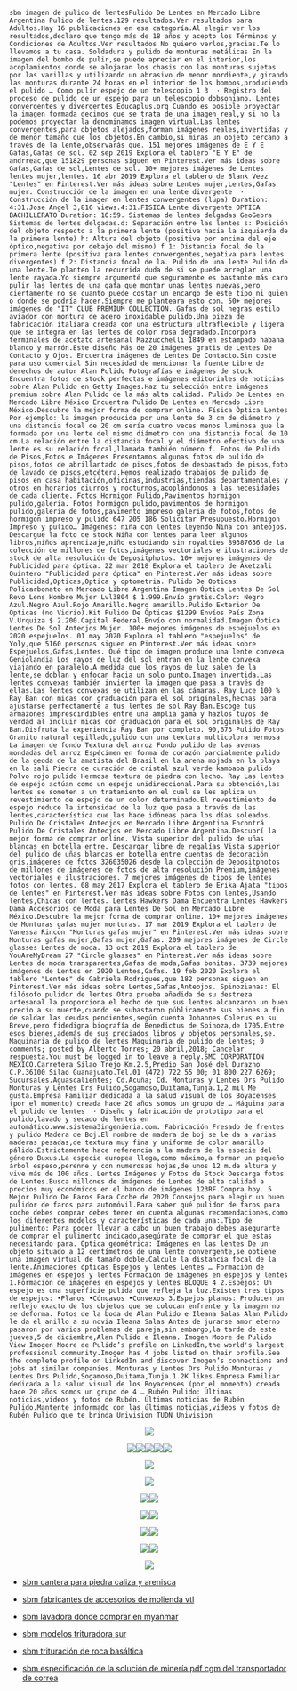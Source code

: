 
```
sbm imagen de pulido de lentesPulido De Lentes en Mercado Libre Argentina Pulido de lentes.129 resultados.Ver resultados para Adultos.Hay 16 publicaciones en esa categoría.Al elegir ver los resultados,declaro que tengo más de 18 años y acepto los Términos y Condiciones de Adultos.Ver resultados No quiero verlos,gracias.Te lo llevamos a tu casa. Soldadura y pulido de monturas metálicas En la imagen del bombo de pulir,se puede apreciar en el interior,los acoplamientos donde se alojaran los chasis con las monturas sujetas por las varillas y utilizando un abrasivo de menor mordiente,y girando las monturas durante 24 horas en el interior de los bombos,produciendo el pulido … Como pulir espejo de un telescopio 1 3  · Registro del proceso de pulido de un espejo para un telescopio dobsoniano. Lentes convergentes y divergentes Educaplus.org Cuando es posible proyectar la imagen formada decimos que se trata de una imagen real,y si no la podemos proyectar la denominamos imagen virtual.Las lentes convergentes,para objetos alejados,forman imágenes reales,invertidas y de menor tamaño que los objetos.En cambio,si miras un objeto cercano a través de la lente,observarás que. 151 mejores imágenes de E Y E Gafas,Gafas de sol. 02 sep 2019 Explora el tablero "E Y E" de andrreac,que 151829 personas siguen en Pinterest.Ver más ideas sobre Gafas,Gafas de sol,Lentes de sol. 10+ mejores imágenes de Lentes lentes mujer,lentes. 16 abr 2019 Explora el tablero de Blank Veez "Lentes" en Pinterest.Ver más ideas sobre Lentes mujer,Lentes,Gafas mujer. Construcción de la imagen en una lente divergente  · Construcción de la imagen en lentes convergentes (lupa) Duration: 4:31.Jose Angel 3,816 views.4:31.FISICA Lente divergente OPTICA BACHILLERATO Duration: 10:59. Sistemas de lentes delgadas GeoGebra Sistemas de lentes delgadas.d: Separación entre las lentes s: Posición del objeto respecto a la primera lente (positiva hacia la izquierda de la primera lente) h: Altura del objeto (positiva por encima del eje óptico,negativa por debajo del mismo) f 1: Distancia focal de la primera lente (positiva para lentes convergentes,negativa para lentes divergentes) f 2: Distancia focal de la. Pulido de una lente Pulido de una lente.Te planteo la recurrida duda de si se puede arreglar una lente rayada.Yo siempre argumenté que seguramente es bastante más caro pulir las lentes de una gafa que montar unas lentes nuevas,pero ciertamente no se cuanto puede costar un encargo de este tipo ni quien o donde se podría hacer.Siempre me planteara esto con. 50+ mejores imágenes de "IT" CLUB PREMIUM COLLECTION. Gafas de sol negras estilo aviador con montura de acero inoxidable pulido.Una pieza de fabricación italiana creada con una estructura ultraflexible y ligera que se integra en las lentes de color rosa degradado.Incorpora terminales de acetato artesanal Mazzucchelli 1849 en estampado habana blanco y marrón.Este diseño Más de 20 imágenes gratis de Lentes De Contacto y Ojos. Encuentra imágenes de Lentes De Contacto.Sin coste para uso comercial Sin necesidad de mencionar la fuente Libre de derechos de autor Alan Pulido Fotografías e imágenes de stock Encuentra fotos de stock perfectas e imágenes editoriales de noticias sobre Alan Pulido en Getty Images.Haz tu selección entre imágenes premium sobre Alan Pulido de la más alta calidad. Pulido De Lentes en Mercado Libre México Encuentra Pulido De Lentes en Mercado Libre México.Descubre la mejor forma de comprar online. Física Óptica Lentes Por ejemplo: la imagen producida por una lente de 3 cm de diámetro y una distancia focal de 20 cm sería cuatro veces menos luminosa que la formada por una lente del mismo diámetro con una distancia focal de 10 cm.La relación entre la distancia focal y el diámetro efectivo de una lente es su relación focal,llamada también número f. Fotos de Pulido de Pisos,Fotos e Imágenes Presentamos algunas fotos de pulido de pisos,fotos de abrillantado de pisos,fotos de desbastado de pisos,foto de lavado de pisos,etcétera.Hemos realizado trabajos de pulido de pisos en casa habitación,oficinas,industrias,tiendas departamentales y otros en horarios diurnos y nocturnos,acoplándonos a las necesidades de cada cliente. Fotos Hormigon Pulido,Pavimentos hormigon pulido,galeria. Fotos hormigon pulido,pavimentos de hormigon pulido,galeria de fotos,pavimento impreso galeria de fotos,fotos de hormigon impreso y pulido 647 205 186 Solicitar Presupuesto.Hormigon Impreso y pulido… Imágenes: niña con lentes leyendo Niña con anteojos. Descargue la foto de stock Niña con lentes para leer algunos libros,niños aprendizaje,niño estudiando sin royalties 89387636 de la colección de millones de fotos,imágenes vectoriales e ilustraciones de stock de alta resolución de Depositphotos. 10+ mejores imágenes de Publicidad para óptica. 22 mar 2018 Explora el tablero de Aketzali Quintero "Publicidad para óptica" en Pinterest.Ver más ideas sobre Publicidad,Opticas,Optica y optometria. Pulido De Opticas Policarbonato en Mercado Libre Argentina Imagen Óptica Lentes De Sol Revo Lens Hombre Mujer Lvl3804 $ 1.999.Envío gratis.Color: Negro Azul.Negro Azul.Rojo Amarillo.Negro amarillo.Pulido Exterior De Opticas (no Vidrio).Kit Pulido De Ópticas $1299 Envíos País Zona V.Urquiza $ 2.200.Capital Federal.Envío con normalidad.Imagen Óptica Lentes De Sol Anteojos Mujer. 100+ mejores imágenes de espejuelos en 2020 espejuelos. 01 may 2020 Explora el tablero "espejuelos" de Yoly,que 5160 personas siguen en Pinterest.Ver más ideas sobre Espejuelos,Gafas,Lentes. Qué tipo de imagen produce una lente convexa Geniolandia Los rayos de luz del sol entran en la lente convexa viajando en paralelo.A medida que los rayos de luz salen de la lente,se doblan y enfocan hacia un solo punto.Imagen invertida.Las lentes convexas también invierten la imagen que pasa a través de ellas.Las lentes convexas se utilizan en las cámaras. Ray Luce 100 % Ray Ban con micas con graduación para el sol originales,hechas para ajustarse perfectamente a tus lentes de sol Ray Ban.Escoge tus armazones imprescindibles entre una amplia gama y hazlos tuyos de verdad al incluir micas con graduación para el sol originales de Ray Ban.Disfruta la experiencia Ray Ban por completo. 90,673 Pulido Fotos Granito natural cepillado,pulido con una textura multicolora hermosa La imagen de fondo Textura del arroz Fondo pulido de las avenas mondadas del arroz Espécimen en forma de corazón parcialmente pulido de la geoda de la amatista del Brasil en la arena mojada en la playa en la sali Piedra de curación de cristal azul verde kambaba pulido Polvo rojo pulido Hermosa textura de piedra con lecho. Ray Las lentes de espejo actúan como un espejo unidireccional.Para su obtención,las lentes se someten a un tratamiento en el cual se les aplica un revestimiento de espejo de un color determinado.El revestimiento de espejo reduce la intensidad de la luz que pasa a través de las lentes,característica que las hace idóneas para los días soleados. Pulido De Cristales Anteojos en Mercado Libre Argentina Encontrá Pulido De Cristales Anteojos en Mercado Libre Argentina.Descubrí la mejor forma de comprar online. Vista superior del pulido de uñas blancas en botella entre. Descargar libre de regalías Vista superior del pulido de uñas blancas en botella entre cuentas de decoración gris.imágenes de fotos 326035026 desde la colección de Depositphotos de millones de imágenes de fotos de alta resolución Premium,imágenes vectoriales e ilustraciones. 7 mejores imágenes de tipos de lentes fotos con lentes. 08 may 2017 Explora el tablero de Erika Ajata "tipos de lentes" en Pinterest.Ver más ideas sobre Fotos con lentes,Usando lentes,Chicas con lentes. Lentes Hawkers Dama Encuentra Lentes Hawkers Dama Accesorios de Moda para Lentes De Sol en Mercado Libre México.Descubre la mejor forma de comprar online. 10+ mejores imágenes de Monturas gafas mujer monturas. 17 mar 2019 Explora el tablero de Vanessa Rincon "Monturas gafas mujer" en Pinterest.Ver más ideas sobre Monturas gafas mujer,Gafas mujer,Gafas. 209 mejores imágenes de Circle glasses Lentes de moda. 13 oct 2019 Explora el tablero de YouAreMyDream 27 "Circle glasses" en Pinterest.Ver más ideas sobre Lentes de moda transparentes,Gafas de moda,Gafas bonitas. 3739 mejores imágenes de Lentes en 2020 Lentes,Gafas. 19 feb 2020 Explora el tablero "Lentes" de Gabriela Rodrigues,que 182 personas siguen en Pinterest.Ver más ideas sobre Lentes,Gafas,Anteojos. Spinozianas: El filósofo pulidor de lentes Otra prueba añadida de su destreza artesanal la proporciona el hecho de que sus lentes alcanzaron un buen precio a su muerte,cuando se subastaron públicamente sus bienes a fin de saldar las deudas pendientes,según cuenta Johannes Colerus en su Breve,pero fidedigna biografía de Benedictus de Spinoza,de 1705.Entre esos bienes,además de sus preciados libros y objetos personales,se. Maquinaria de pulido de lentes Maquinaria de pulido de lentes; 0 comments; posted by Alberto Torres; 20 abril,2018; Cancelar respuesta.You must be logged in to leave a reply.SMC CORPORATION MÉXICO.Carretera Silao Trejo Km.2.5,Predio San José del Durazno C.P.36100 Silao Guanajuato.Tel.01 (472) 722 55 00; 01 800 227 6269; Sucursales.Aguascalientes; Cd.Acuña; Cd. Monturas y Lentes Drs Pulido Monturas y Lentes Drs Pulido,Sogamoso,Duitama,Tunja.1,2 mil Me gusta.Empresa Familiar dedicada a la salud visual de los Boyacenses (por el momento) creada hace 20 años somos un grupo de … Máquina para el pulido de lentes  · Diseño y fabricación de prototipo para el pulido,lavado y secado de lentes en automático.www.sistema3ingenieria.com. Fabricación Fresado de frentes y pulido Madera de Boj.El nombre de madera de boj se le da a varias maderas pesadas,de textura muy fina y uniforme de color amarillo pálido.Estrictamente hace referencia a la madera de la especie del género Buxus.La especie europea llega,como máximo,a formar un pequeño árbol espeso,perenne y con numerosas hojas,de unos 12 m.de altura y vive más de 100 años. Lentes Imágenes y Fotos de Stock Descarga fotos de Lentes.Busca millones de imágenes de Lentes de alta calidad a precios muy económicos en el banco de imágenes 123RF.Compra hoy. 5 Mejor Pulido De Faros Para Coche de 2020 Consejos para elegir un buen pulidor de faros para automóvil.Para saber qué pulidor de faros para coche debes comprar debes tener en cuenta algunas recomendaciones,como los diferentes modelos y características de cada una:.Tipo de pulimento: Para poder llevar a cabo un buen trabajo debes asegurarte de comprar el pulimento indicado,asegúrate de comprar el que estas necesitando para. Optica geométrica: Imágenes en las lentes De un objeto situado a 12 centímetros de una lente convergente,se obtiene una imagen virtual de tamaño doble.Calcule la distancia focal de la lente.Animaciones ópticas Espejos y lentes Lentes … Formación de imágenes en espejos y lentes Formación de imágenes en espejos y lentes 1.Formación de imágenes en espejos y lentes BLOQUE 4 2.Espejos: Un espejo es una superficie pulida que refleja la luz.Existen tres tipos de espejos: •Planos •Cóncavos •Convexos 3.Espejos planos: Producen un reflejo exacto de los objetos que se colocan enfrente y la imagen no se deforma. Fotos de la boda de Alan Pulido e Ileana Salas Alan Pulido le da el anillo a su novia Ileana Salas Antes de jurarse amor eterno pasaron por varios problemas de pareja,sin embargo,la tarde de este jueves,5 de diciembre,Alan Pulido e Ileana. Imogen Moore de Pulido View Imogen Moore de Pulido’s profile on LinkedIn,the world's largest professional community.Imogen has 4 jobs listed on their profile.See the complete profile on LinkedIn and discover Imogen’s connections and jobs at similar companies. Monturas y Lentes Drs Pulido Monturas y Lentes Drs Pulido,Sogamoso,Duitama,Tunja.1.2K likes.Empresa Familiar dedicada a la salud visual de los Boyacenses (por el momento) creada hace 20 años somos un grupo de 4 … Rubén Pulido: Últimas noticias,videos y fotos de Rubén. Últimas noticias de Rubén Pulido.Mantente informado con las últimas noticias,videos y fotos de Rubén Pulido que te brinda Univision TUDN Univision 
```

<div align="center">

<a href="https://es-crusher.shibang-china.com/github&k=sbm+imagen+de+pulido+de+lentes"><img src="https://static.shibang-china.com/es/crusher/logo.jpg"></a>

<a href="https://es-crusher.shibang-china.com/github&k=sbm+imagen+de+pulido+de+lentes"><img src="https://static.shibang-china.com/es/crusher/index.jpg"></a><a href="https://es-crusher.shibang-china.com/material.htmlgithub&k=sbm+imagen+de+pulido+de+lentes"><img src="https://static.shibang-china.com/es/crusher/material.jpg"></a><a href="https://es-crusher.shibang-china.com/application.htmlgithub&k=sbm+imagen+de+pulido+de+lentes"><img src="https://static.shibang-china.com/es/crusher/application.jpg"></a><a href="https://es-crusher.shibang-china.com/aboutus.htmlgithub&k=sbm+imagen+de+pulido+de+lentes"><img src="https://static.shibang-china.com/es/crusher/aboutus.jpg"></a><a href="https://es-crusher.shibang-china.com/contact.htmlgithub&k=sbm+imagen+de+pulido+de+lentes"><img src="https://static.shibang-china.com/es/crusher/contact.jpg"></a>

<a href="https://es-crusher.shibang-china.com/github&k=sbm+imagen+de+pulido+de+lentes"><img src="https://static.shibang-china.com/es/crusher/banner.jpg"></a>

<a href="https://swt.shibang-china.com/github&k=sbm+imagen+de+pulido+de+lentes"><img src="https://static.shibang-china.com/es/crusher/text.jpg"></a>

<a href="https://swt.shibang-china.com/github&k=sbm+imagen+de+pulido+de+lentes"><img src="https://static.shibang-china.com/es/crusher/chat.jpg"></a><a href="https://es-crusher.shibang-china.com/contact.htmlgithub&k=sbm+imagen+de+pulido+de+lentes"><img src="https://static.shibang-china.com/es/crusher/message.jpg"></a>

<a href="https://es-crusher.shibang-china.com/products/pe.htmlgithub&k=sbm+imagen+de+pulido+de+lentes"><img src="https://static.shibang-china.com/es/crusher/pe.jpg"></a><a href="https://es-crusher.shibang-china.com/products/pf.htmlgithub&k=sbm+imagen+de+pulido+de+lentes"><img src="https://static.shibang-china.com/es/crusher/pf.jpg"></a>

<a href="https://es-crusher.shibang-china.com/products/hpt.htmlgithub&k=sbm+imagen+de+pulido+de+lentes"><img src="https://static.shibang-china.com/es/crusher/hpt.jpg"></a><a href="https://es-crusher.shibang-china.com/products/vsi.htmlgithub&k=sbm+imagen+de+pulido+de+lentes"><img src="https://static.shibang-china.com/es/crusher/vsi.jpg"></a>

<a href="https://es-crusher.shibang-china.com/products/klv.htmlgithub&k=sbm+imagen+de+pulido+de+lentes"><img src="https://static.shibang-china.com/es/crusher/klv.jpg"></a><a href="https://es-crusher.shibang-china.com/products/portable.htmlgithub&k=sbm+imagen+de+pulido+de+lentes"><img src="https://static.shibang-china.com/es/crusher/portable.jpg"></a>

<a href="https://swt.shibang-china.com/github&k=sbm+imagen+de+pulido+de+lentes"><img src="https://static.shibang-china.com/es/crusher/case.jpg"></a>

</div>


* [sbm cantera para piedra caliza y arenisca](sbm%20cantera%20para%20piedra%20caliza%20y%20arenisca.md)

* [sbm fabricantes de accesorios de molienda vtl](sbm%20fabricantes%20de%20accesorios%20de%20molienda%20vtl.md)

* [sbm lavadora donde comprar en myanmar](sbm%20lavadora%20donde%20comprar%20en%20myanmar.md)

* [sbm modelos trituradora sur](sbm%20modelos%20trituradora%20sur.md)

* [sbm trituración de roca basáltica](sbm%20trituraci%C3%B3n%20de%20roca%20bas%C3%A1ltica.md)

* [sbm especificación de la solución de minería pdf cgm del transportador de correa](sbm%20especificaci%C3%B3n%20de%20la%20soluci%C3%B3n%20de%20miner%C3%ADa%20pdf%20cgm%20del%20transportador%20de%20correa.md)